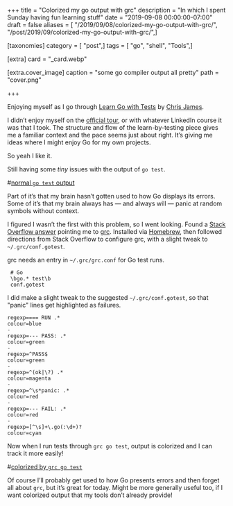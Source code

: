 +++
title = "Colorized my go output with grc"
description = "In which I spent Sunday having fun learning stuff"
date = "2019-09-08 00:00:00-07:00"
draft = false
aliases = [ "/2019/09/08/colorized-my-go-output-with-grc/", "/post/2019/09/colorized-my-go-output-with-grc/",]

[taxonomies]
category = [ "post",]
tags = [ "go", "shell", "Tools",]

[extra]
card = "_card.webp"

[extra.cover_image]
caption = "some go compiler output all pretty"
path = "cover.png"

+++

Enjoying myself as I go through [Learn Go with Tests][go-with-tests] by [Chris
James][chris-james].

I didn’t enjoy myself on the [official tour][official-tour], or with whatever
LinkedIn course it was that I took. The structure and flow of the
learn-by-testing piece gives me a familiar context and the pace seems just
about right. It’s giving me ideas where I might enjoy Go for my own projects.

So yeah I like it.

Still having some *tiny* issues with the output of ``go test``.

#[normal `go test` output](plain.png)

Part of it’s that my brain hasn’t gotten used to how Go displays its errors.
Some of it’s that my brain always has — and always will — panic at random
symbols without context.

I figured I wasn’t the first with this problem, so I went looking. Found a
[Stack Overflow answer][stackoverflow] pointing me to [grc][]. Installed via
[Homebrew][homebrew], then followed directions from Stack Overflow to configure
grc, with a slight tweak to `~/.grc/conf.gotest`.

grc needs an entry in `~/.grc/grc.conf` for Go test runs.

``` text
 # Go
 \bgo.* test\b
 conf.gotest
```

I did make a slight tweak to the suggested `~/.grc/conf.gotest`, so that
"panic" lines get highlighted as failures.

``` text
regexp==== RUN .*
colour=blue
-
regexp=--- PASS: .*
colour=green
-
regexp=^PASS$
colour=green
-
regexp=^(ok|\?) .*
colour=magenta
-
regexp=^\s*panic: .*
colour=red
-
regexp=--- FAIL: .*
colour=red
-
regexp=[^\s]+\.go(:\d+)?
colour=cyan
```

Now when I run tests through `grc go test`, output is colorized and I can
track it more easily!

#[colorized by `grc go test`](cover.png)

Of course I’ll probably get used to how Go presents errors and then forget all
about `grc`, but it’s great for today. Might be more generally useful too, if
I want colorized output that my tools don’t already provide!

[go-with-tests]: https://github.com/quii/learn-go-with-tests
[chris-james]: https://quii.dev/
[official-tour]: https://tour.golang.org/welcome/1
[stackoverflow]: https://stackoverflow.com/a/40160711
[grc]: https://github.com/garabik/grc
[homebrew]: https://brew.sh/